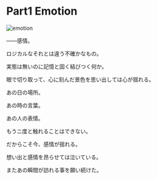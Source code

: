 # Part1 Emotion

![emotion](/images/0.jpg)

――感情。

ロジカルなそれとは違う不確かなもの。

実態は無いのに記憶と固く結びつく何か。

眼で切り取って、心に刻んだ景色を思い出しては心が揺れる。

あの日の場所。

あの時の言葉。

あの人の表情。

もうニ度と触れることはできない。

だからこそ今、感情が揺れる。

想い出と感情を昂らせては泣いている。

またあの瞬間が訪れる事を願い続けた。
